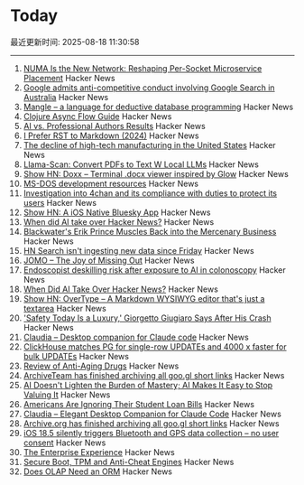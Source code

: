 # Today

最近更新时间: 2025-08-18 11:30:58

--- 
1. [NUMA Is the New Network: Reshaping Per-Socket Microservice Placement](https://codemia.io/blog/path/NUMA-Is-the-New-Network-How-Per-Socket-Memory-Models-Are-Reshaping-Microservice-Placement) Hacker News
2. [Google admits anti-competitive conduct involving Google Search in Australia](https://www.accc.gov.au/media-release/google-admits-anti-competitive-conduct-involving-google-search-in-australia) Hacker News
3. [Mangle – a language for deductive database programming](https://github.com/google/mangle) Hacker News
4. [Clojure Async Flow Guide](https://clojure.github.io/core.async/flow-guide.html) Hacker News
5. [AI vs. Professional Authors Results](http://mark---lawrence.blogspot.com/2025/08/the-ai-vs-authors-results-part-2.html) Hacker News
6. [I Prefer RST to Markdown (2024)](https://buttondown.com/hillelwayne/archive/why-i-prefer-rst-to-markdown/) Hacker News
7. [The decline of high-tech manufacturing in the United States](https://blog.waldrn.com/p/the-decline-of-high-tech-manufacturing) Hacker News
8. [Llama-Scan: Convert PDFs to Text W Local LLMs](https://github.com/ngafar/llama-scan) Hacker News
9. [Show HN: Doxx – Terminal .docx viewer inspired by Glow](https://github.com/bgreenwell/doxx) Hacker News
10. [MS-DOS development resources](https://github.com/SuperIlu/DOSDevelResources/blob/main/README.md) Hacker News
11. [Investigation into 4chan and its compliance with duties to protect its users](https://www.ofcom.org.uk/online-safety/illegal-and-harmful-content/investigation-into-4chan-and-its-compliance-with-duties-to-protect-its-users-from-illegal-content) Hacker News
12. [Show HN: A iOS Native Bluesky App](https://github.com/0xatrilla/LiquidSky) Hacker News
13. [When did AI take over Hacker News?](https://zachperk.com/blog/when-did-ai-take-over-hn) Hacker News
14. [Blackwater's Erik Prince Muscles Back into the Mercenary Business](https://www.wsj.com/world/americas/erik-prince-mercenaries-vectus-global-5a166dca) Hacker News
15. [HN Search isn't ingesting new data since Friday](https://github.com/algolia/hn-search/issues/248) Hacker News
16. [JOMO – The Joy of Missing Out](https://jomo.lol) Hacker News
17. [Endoscopist deskilling risk after exposure to AI in colonoscopy](https://www.thelancet.com/journals/langas/article/PIIS2468-1253(25)00133-5/abstract) Hacker News
18. [When Did AI Take Over Hacker News?](https://zachperk.com/blog/when-did-ai-take-over-hn) Hacker News
19. [Show HN: OverType – A Markdown WYSIWYG editor that's just a textarea](https://news.ycombinator.com/item?id=44932651) Hacker News
20. ['Safety Today Is a Luxury,' Giorgetto Giugiaro Says After His Crash](https://www.jalopnik.com/1930930/giorgetto-giugiaro-crash-op-ed/) Hacker News
21. [Claudia – Desktop companion for Claude code](https://claudiacode.com/) Hacker News
22. [ClickHouse matches PG for single-row UPDATEs and 4000 x faster for bulk UPDATEs](https://clickhouse.com/blog/update-performance-clickhouse-vs-postgresql) Hacker News
23. [Review of Anti-Aging Drugs](https://scienceblog.com/joshmitteldorf/2025/08/17/review-of-anti-aging-drugs/) Hacker News
24. [ArchiveTeam has finished archiving all goo.gl short links](https://tracker.archiveteam.org/goo-gl/) Hacker News
25. [AI Doesn't Lighten the Burden of Mastery; AI Makes It Easy to Stop Valuing It](https://playtechnique.io/blog/ai-doesnt-lighten-the-burden-of-mastery.html) Hacker News
26. [Americans Are Ignoring Their Student Loan Bills](https://news.bloomberglaw.com/banking-law/millions-of-americans-are-ignoring-their-student-loan-bills) Hacker News
27. [Claudia – Elegant Desktop Companion for Claude Code](https://claudiacode.com/) Hacker News
28. [Archive.org has finished archiving all goo.gl short links](https://tracker.archiveteam.org/goo-gl/) Hacker News
29. [iOS 18.5 silently triggers Bluetooth and GPS data collection – no user consent](https://github.com/JGoyd/iOS-18.5-Bluetooth-Privacy-Vuln) Hacker News
30. [The Enterprise Experience](https://churchofturing.github.io/the-enterprise-experience.html) Hacker News
31. [Secure Boot, TPM and Anti-Cheat Engines](https://andrewmoore.ca/blog/post/anticheat-secure-boot-tpm/) Hacker News
32. [Does OLAP Need an ORM](https://clickhouse.com/blog/moosestack-does-olap-need-an-orm) Hacker News
